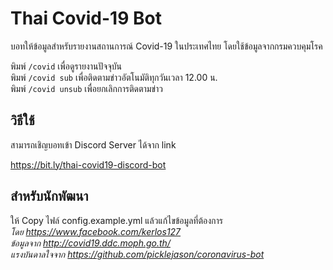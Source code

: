 # Thai Covid-19 Bot

บอทให้ข้อมูลสำหรับรายงานสถานการณ์ Covid-19 ในประเทศไทย โดยใช้ข้อมูลจากกรมควบคุมโรค
  
พิมพ์ `/covid` เพื่อดูรายงานปัจจุบัน  
พิมพ์ `/covid sub` เพื่อติดตามข่าวอัตโนมัติทุกวันเวลา 12.00 น.  
พิมพ์ `/covid unsub` เพื่อยกเลิกการติดตามข่าว  


## วิธีใช้
สามารถเชิญบอทเข้า Discord Server ได้จาก link

<https://bit.ly/thai-covid19-discord-bot>


## สำหรับนักพัฒนา
ให้ Copy ไฟล์ config.example.yml แล้วแก้ไขข้อมูลที่ต้องการ  
*โดย <https://www.facebook.com/kerlos127>*  
*ข้อมูลจาก <http://covid19.ddc.moph.go.th/>*  
*แรงบันดาลใจจาก <https://github.com/picklejason/coronavirus-bot>*  